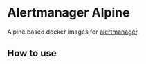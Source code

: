 # Alertmanager Alpine

Alpine based docker images for
[alertmanager](https://github.com/prometheus/alertmanager).

## How to use

